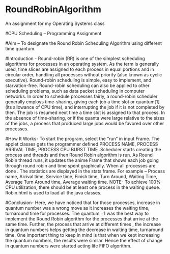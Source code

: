 # RoundRobinAlgorithm
An assignment for my Operating Systems class

#CPU Scheduling – Programming Assignment

#Aim – To designate the Round Robin Scheduling Algorithm using different time quantum.

#Introduction - Round-robin (RR) is one of the simplest scheduling algorithms for processes in an operating system. As the term is generally used, time slices are assigned to each process in equal portions and in circular order, handling all processes without priority (also known as cyclic executive). Round-robin scheduling is simple, easy to implement, and starvation-free. Round-robin scheduling can also be applied to other scheduling problems, such as data packet scheduling in computer networks.
In order to schedule processes fairly, a round-robin scheduler generally employs time-sharing, giving each job a time slot or quantum[1] (its allowance of CPU time), and interrupting the job if it is not completed by then. The job is resumed next time a time slot is assigned to that process. In the absence of time-sharing, or if the quanta were large relative to the sizes of the jobs, a process that produced large jobs would be favored over other processes.

#How It Works- To start the program, select the “run” in input Frame. The applet classes gets the programmer defined PROCESS NAME, PROCESS ARRIVAL TIME, PROCESS CPU BURST TIME .Scheduler starts creating the process and threads and then Round Robin algorithm is run. As Round Robin thread runs, it updates the anime Frame that shows each job going through round robin and time spent graphically. 
When all processes are done . The statistics are displayed in the stats frame. For example – Process name, Arrival time, Service time, Finish time, Turn Around, Waiting Time, Average Turn Around time, Average waiting time.
NOTE- To achieve 100% CPU utilization, there should be at least one process in the waiting queue. Robin.html is used to load all the java classes.

#Conclusion- Here, we have noticed that for those processes, increase in  quantum number was a wrong move as it increases the waiting time,  turnaround time for processes. The quantum =1 was the best way to implement the Round Robin algorithm for the processes that arrive at the same time. Further,  the process that arrive at different times , the increase in quantum numbers helps getting the decrease in waiting time, turnaround time. One important thing to keep in mind is that when we kept increasing the quantum numbers, the results were similar. Hence the effect of change in quantum numbers were started acting life FIFO algorithm.
